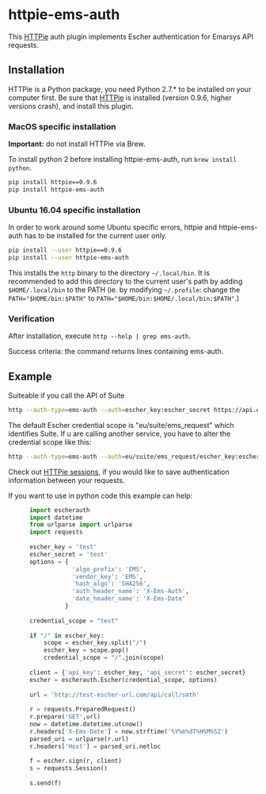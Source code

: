 # httpie-ems-auth

This [HTTPie](http://httpie.org/) auth plugin implements Escher authentication
for Emarsys API requests.

## Installation

HTTPie is a Python package, you need Python 2.7.* to be installed on your computer first.
Be sure that [HTTPie](http://httpie.org/) is installed (version 0.9.6, higher versions crash), 
and install this plugin.

### MacOS specific installation

**Important:** do not install HTTPie via Brew.

To install python 2 before installing httpie-ems-auth, run `brew install python`. 

```bash
pip install httpie==0.9.6
pip install httpie-ems-auth
```

### Ubuntu 16.04 specific installation

In order to work around some Ubuntu specific errors, httpie and httpie-ems-auth has to be installed for the current
user only.

```bash
pip install --user httpie==0.9.6
pip install --user httpie-ems-auth
```

This installs the `http` binary to the directory `~/.local/bin`. It is recommended to add this directory to the current user's
path by adding `$HOME/.local/bin` to the PATH (ie. by modifying `~/.profile`: change the `PATH="$HOME/bin:$PATH"` to
`PATH="$HOME/bin:$HOME/.local/bin:$PATH"`.)

### Verification

After installation, execute `http --help | grep ems-auth`.

Success criteria: the command returns lines containing
ems-auth.

## Example

Suiteable if you call the API of Suite

```bash
http --auth-type=ems-auth --auth=escher_key:escher_secret https://api.emarsys.net/api/v2/internal/12345678/settings
```

The default Escher credential scope is "eu/suite/ems_request" which identifies Suite.
If u are calling another service, you have to alter the credential scope like this:

```bash
http --auth-type=ems-auth --auth=eu/suite/ems_request/escher_key:escher_secret https://api.emarsys.net/api/v2/internal/12345678/settings
```

Check out [HTTPie sessions](https://github.com/jkbrzt/httpie#sessions), if you would like to
save authentication information between your requests.

If you want to use in python code this example can help:

```python
      import escherauth
      import datetime
      from urlparse import urlparse
      import requests
      
      escher_key = 'test'
      escher_secret = 'test'
      options = {
                  'algo_prefix': 'EMS',
                  'vendor_key': 'EMS',
                  'hash_algo': 'SHA256',
                  'auth_header_name': 'X-Ems-Auth',
                  'date_header_name': 'X-Ems-Date'
                }
      
      credential_scope = "test"
      
      if "/" in escher_key:
          scope = escher_key.split("/")
          escher_key = scope.pop()
          credential_scope = "/".join(scope)
      
      client = {'api_key': escher_key, 'api_secret': escher_secret}
      escher = escherauth.Escher(credential_scope, options)
      
      url = 'http://test-escher-url.com/api/call/smth'
      
      r = requests.PreparedRequest()
      r.prepare('GET',url)
      now = datetime.datetime.utcnow()
      r.headers['X-Ems-Date'] = now.strftime('%Y%m%dT%H%M%SZ')
      parsed_uri = urlparse(r.url)
      r.headers['Host'] = parsed_uri.netloc
      
      f = escher.sign(r, client)
      s = requests.Session()
      
      s.send(f)
```
